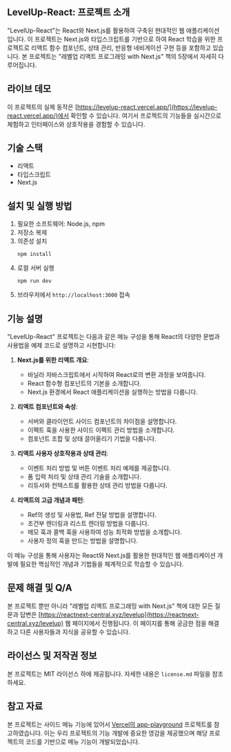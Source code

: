 
## LevelUp-React: 프로젝트 소개
"LevelUp-React"는 React와 Next.js를 활용하여 구축된 현대적인 웹 애플리케이션입니다. 이 프로젝트는 Next.js와 타입스크립트를 기반으로 하여 React 학습을 위한 프로젝트로 리액트 함수 컴포넌트, 상태 관리, 반응형 네비게이션 구현 등을 포함하고 있습니다. 본 프로젝트는 "레벨업 리액트 프로그래밍 with Next.js" 책의 5장에서 자세히 다루어집니다.

## 라이브 데모
이 프로젝트의 실제 동작은 [https://levelup-react.vercel.app/](https://levelup-react.vercel.app/)에서 확인할 수 있습니다. 여기서 프로젝트의 기능들을 실시간으로 체험하고 인터페이스와 상호작용을 경험할 수 있습니다.

## 기술 스택
- 리액트
- 타입스크립트
- Next.js

## 설치 및 실행 방법
1. 필요한 소프트웨어: Node.js, npm
2. 저장소 복제
3. 의존성 설치
   ```
   npm install
   ```
4. 로컬 서버 실행
   ```
   npm run dev
   ```
5. 브라우저에서 `http://localhost:3000` 접속


## 기능 설명
"LevelUp-React" 프로젝트는 다음과 같은 메뉴 구성을 통해 React의 다양한 문법과 사용법을 예제 코드로 설명하고 시현합니다:

1. **Next.js를 위한 리액트 개요**: 
   - 바닐라 자바스크립트에서 시작하여 React로의 변환 과정을 보여줍니다.
   - React 함수형 컴포넌트의 기본을 소개합니다.
   - Next.js 환경에서 React 애플리케이션을 실행하는 방법을 다룹니다.

2. **리액트 컴포넌트와 속성**:
   - 서버와 클라이언트 사이드 컴포넌트의 차이점을 설명합니다.
   - 이펙트 훅을 사용한 사이드 이펙트 관리 방법을 소개합니다.
   - 컴포넌트 조합 및 상태 끌어올리기 기법을 다룹니다.

3. **리액트 사용자 상호작용과 상태 관리**:
   - 이벤트 처리 방법 및 버튼 이벤트 처리 예제를 제공합니다.
   - 폼 입력 처리 및 상태 관리 기술을 소개합니다.
   - 리듀서와 컨텍스트를 활용한 상태 관리 방법을 다룹니다.

4. **리액트의 고급 개념과 패턴**:
   - Ref의 생성 및 사용법, Ref 전달 방법을 설명합니다.
   - 조건부 렌더링과 리스트 렌더링 방법을 다룹니다.
   - 메모 훅과 콜백 훅을 사용하여 성능 최적화 방법을 소개합니다.
   - 사용자 정의 훅을 만드는 방법을 설명합니다.

이 메뉴 구성을 통해 사용자는 React와 Next.js를 활용한 현대적인 웹 애플리케이션 개발에 필요한 핵심적인 개념과 기법들을 체계적으로 학습할 수 있습니다.

## 문제 해결 및 Q/A
본 프로젝트 뿐만 아니라 "레벨업 리액트 프로그래밍 with Next.js" 책에 대한 모든 질문과 답변은 [https://reactnext-central.xyz/levelup](https://reactnext-central.xyz/levelup) 웹 페이지에서 진행됩니다. 이 페이지를 통해 궁금한 점을 해결하고 다른 사용자들과 지식을 공유할 수 있습니다.


## 라이선스 및 저작권 정보
본 프로젝트는 MIT 라이선스 하에 제공됩니다. 자세한 내용은 `license.md` 파일을 참조하세요.


## 참고 자료
본 프로젝트는 사이드 메뉴 기능에 있어서 [Vercel의 app-playground](https://github.com/vercel/app-playground) 프로젝트를 참고하였습니다. 이는 우리 프로젝트의 기능 개발에 중요한 영감을 제공했으며 해당 프로젝트의 코드를 기반으로 메뉴 기능이 개발되었습니다.
